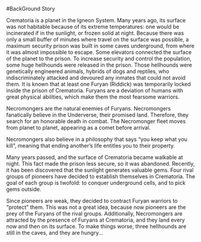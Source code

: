 #BackGround Story

Crematoria is a planet in the Igneon System. Many years ago, its surface was
not habitable because of its extreme temperatures: one would be incinerated if
in the sunlight, or frozen solid at night. Because there was only a small buffer of
minutes where travel on the surface was possible, a maximum security prison
was built in some caves underground, from where it was almost impossible to
escape. Some elevators connected the surface of the planet to the prison.
To increase security and control the population, some huge hellhounds were
released in the prison. Those hellhounds were genetically engineered animals,
hybrids of dogs and reptiles, who indiscriminately attacked and devoured any
inmates that could not avoid them.
It is known that at least one Furyan (Riddick) was temporarily locked inside the
prison of Crematoria. Furyans are a deviation of humans with great physical
abilities, which make them the most fearsome warriors.

Necromongers are the natural enemies of Furyans. Necromongers fanatically
believe in the Underverse, their promised land. Therefore, they search for
an honorable death in combat. The Necromonger fleet moves from planet to
planet, appearing as a comet before arrival.

Necromongers also believe in a philosophy that says “you keep what you kill”,
meaning that ending another’s life entitles you to their property.

Many years passed, and the surface of Crematoria became walkable at night.
This fact made the prison less secure, so it was abandoned. Recently, it has
been discovered that the sunlight generates valuable gems. Four rival groups
of pioneers have decided to establish themselves in Crematoria. The goal of
each group is twofold: to conquer underground cells, and to pick gems outside.

Since pioneers are weak, they decided to contract Furyan warriors to “protect”
them. This was not a great idea, because now pioneers are the prey of the
Furyans of the rival groups. Additionally, Necromongers are attracted by the
presence of Furyans at Crematoria, and they land every now and then on its
surface. To make things worse, three hellhounds are still in the caves, and they
are hungry...
